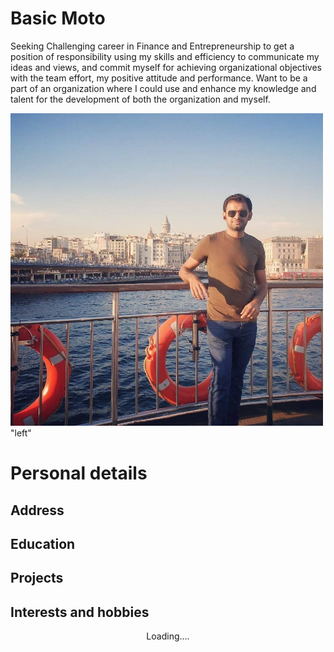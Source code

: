 # Basic Moto
Seeking Challenging career in Finance and Entrepreneurship to get a position of responsibility using my skills and efficiency to communicate my ideas and views, and commit myself for achieving organizational objectives with the team effort, my positive attitude and performance. Want to be a part of an organization where I could use and enhance my knowledge and talent for the development of both the organization and myself.

<img   src="Ansar.jpg" width="500"> "left"

# Personal details
## Address 
## Education
## Projects 
## Interests and hobbies
<center>Loading....</center>
